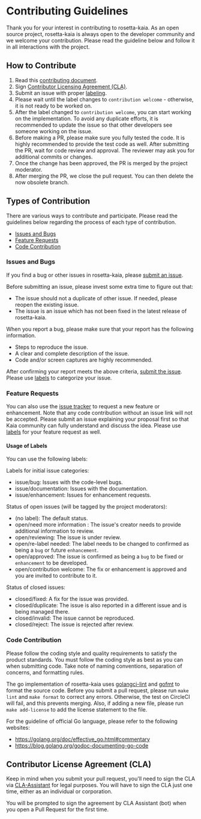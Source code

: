 # Contributing Guidelines

Thank you for your interest in contributing to rosetta-kaia. As an open source project, rosetta-kaia is always open to the developer community and we welcome your contribution. Please read the guideline below and follow it in all interactions with the project.

## How to Contribute

1. Read this [contributing document](./CONTRIBUTING.md).
2. Sign [Contributor Licensing Agreement (CLA)](#contributor-license-agreement-cla).
3. Submit an issue with proper [labeling](#usage-of-labels).
4. Please wait until the label changes to `contribution welcome` - otherwise, it is not ready to be worked on.
5. After the label changed to `contribution welcome`, you can start working on the implementation. To avoid any duplicate efforts, it is recommended to update the issue so that other developers see someone working on the issue.
6. Before making a PR, please make sure you fully tested the code. It is highly recommended to provide the test code as well. After submitting the PR, wait for code review and approval. The reviewer may ask you for additional commits or changes.
7. Once the change has been approved, the PR is merged by the project moderator.
8. After merging the PR, we close the pull request. You can then delete the now obsolete branch.

## Types of Contribution
There are various ways to contribute and participate. Please read the guidelines below regarding the process of each type of contribution.

-   [Issues and Bugs](#issues-and-bugs)
-   [Feature Requests](#feature-requests)
-   [Code Contribution](#code-contribution)

### Issues and Bugs

If you find a bug or other issues in rosetta-kaia, please [submit an issue](https://github.com/kaiachain/rosetta-kaia/issues). 

Before submitting an issue, please invest some extra time to figure out that:

- The issue should not a duplicate of other issue. If needed, please reopen the existing issue.
- The issue is an issue which has not been fixed in the latest release of rosetta-kaia.

When you report a bug, please make sure that your report has the following information.
- Steps to reproduce the issue.
- A clear and complete description of the issue.
- Code and/or screen captures are highly recommended.

After confirming your report meets the above criteria, [submit the issue](https://github.com/kaiachain/rosetta-kaia/issues). Please use [labels](#usage-of-labels) to categorize your issue.

### Feature Requests

You can also use the [issue tracker](https://github.com/kaiachain/rosetta-kaia/issues) to request a new feature or enhancement. Note that any code contribution without an issue link will not be accepted. Please submit an issue explaining your proposal first so that Kaia community can fully understand and discuss the idea. Please use [labels](#usage-of-labels) for your feature request as well.

#### Usage of Labels

You can use the following labels:

Labels for initial issue categories:

- issue/bug: Issues with the code-level bugs.
- issue/documentation: Issues with the documentation.
- issue/enhancement: Issues for enhancement requests.

Status of open issues (will be tagged by the project moderators):

- (no label): The default status.
- open/need more information : The issue's creator needs to provide additional information to review.
- open/reviewing: The issue is under review.
- open/re-label needed: The label needs to be changed to confirmed as being a `bug` or future `enhancement`.
- open/approved: The issue is confirmed as being a `bug` to be fixed or `enhancement` to be developed.
- open/contribution welcome: The fix or enhancement is approved and you are invited to contribute to it.

Status of closed issues:

- closed/fixed: A fix for the issue was provided.
- closed/duplicate: The issue is also reported in a different issue and is being managed there.
- closed/invalid: The issue cannot be reproduced.
- closed/reject: The issue is rejected after review.

### Code Contribution

Please follow the coding style and quality requirements to satisfy the product standards. You must follow the coding style as best as you can when submitting code. Take note of naming conventions, separation of concerns, and formatting rules.

The go implementation of rosetta-kaia uses [golangci-lint](https://github.com/golangci/golangci-lint) and [gofmt](https://pkg.go.dev/cmd/gofmt) to format the source code.
Before you submit a pull request, please run `make lint` and `make format` to correct any errors.
Otherwise, the test on CircleCI will fail, and this prevents merging.
Also, if adding a new file, please run `make add-license` to add the license statement to the file.

For the guideline of official Go language, please refer to the following websites:

- https://golang.org/doc/effective_go.html#commentary
- https://blog.golang.org/godoc-documenting-go-code

## Contributor License Agreement (CLA)

Keep in mind when you submit your pull request, you'll need to sign the CLA via [CLA-Assistant](https://cla-assistant.io/kaiachain/rosetta-kaia) for legal purposes. You will have to sign the CLA just one time, either as an individual or corporation.

You will be prompted to sign the agreement by CLA Assistant (bot) when you open a Pull Request for the first time.
